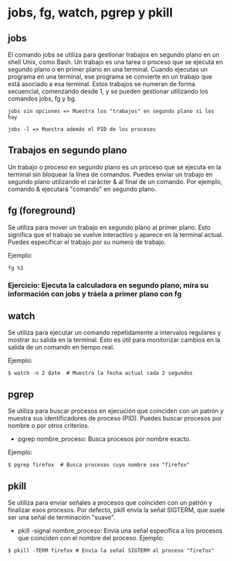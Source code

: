 # jobs, fg, watch, pgrep y pkill

## jobs

El comando jobs se utiliza para gestionar trabajos en segundo plano en un shell Unix, como Bash. Un trabajo es una tarea o proceso que se ejecuta en segundo plano o en primer plano en una terminal. Cuando ejecutas un programa en una terminal, ese programa se convierte en un trabajo que está asociado a esa terminal. Estos trabajos se numeran de forma secuencial, comenzando desde 1, y se pueden gestionar utilizando los comandos jobs, fg y bg.

```
jobs sin opciones => Muestra los "trabajos" en segundo plano si los hay

jobs -l => Muestra además el PID de los procesos
```

## Trabajos en segundo plano

Un trabajo o proceso en segundo plano es un proceso que se ejecuta en la terminal sin bloquear la línea de comandos. Puedes enviar un trabajo en segundo plano utilizando el carácter & al final de un comando. Por ejemplo, comando & ejecutará "comando" en segundo plano.

## fg (foreground)

Se utiliza para mover un trabajo en segundo plano al primer plano. Esto significa que el trabajo se vuelve interactivo y aparece en la terminal actual. Puedes especificar el trabajo por su número de trabajo.

Ejemplo:

```
fg %1
```

### Ejercicio: Ejecuta la calculadora en segundo plano, mira su información con jobs y tráela a primer plano con fg

## watch

Se utiliza para ejecutar un comando repetidamente a intervalos regulares y mostrar su salida en la terminal. Esto es útil para monitorizar cambios en la salida de un comando en tiempo real.

Ejemplo:

```
$ watch -n 2 date  # Muestra la fecha actual cada 2 segundos

```

## pgrep

Se utiliza para buscar procesos en ejecución que coinciden con un patrón y muestra sus identificadores de proceso (PID). Puedes buscar procesos por nombre o por otros criterios.

- pgrep nombre_proceso: Busca procesos por nombre exacto.

Ejemplo:

```
$ pgrep firefox  # Busca procesos cuyo nombre sea "firefox"
```

## pkill

Se utiliza para enviar señales a procesos que coinciden con un patrón y finalizar esos procesos. Por defecto, pkill envía la señal SIGTERM, que suele ser una señal de terminación "suave".

- pkill -signal nombre_proceso: Envía una señal específica a los procesos que coinciden con el nombre del proceso.
  Ejemplo:

```
$ pkill -TERM firefox # Envía la señal SIGTERM al proceso "firefox"
```

